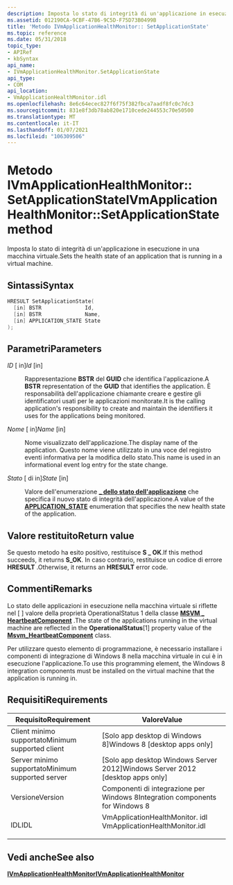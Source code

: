 ```yaml
---
description: Imposta lo stato di integrità di un'applicazione in esecuzione in una macchina virtuale.
ms.assetid: 012190CA-9CBF-47B6-9C5D-F75D73B0499B
title: 'Metodo IVmApplicationHealthMonitor:: SetApplicationState'
ms.topic: reference
ms.date: 05/31/2018
topic_type:
- APIRef
- kbSyntax
api_name:
- IVmApplicationHealthMonitor.SetApplicationState
api_type:
- COM
api_location:
- VmApplicationHealthMonitor.idl
ms.openlocfilehash: 8e6c64ecec827f6f75f382fbca7aadf8fc0c7dc3
ms.sourcegitcommit: 831e8f3db78ab820e1710cede244553c70e50500
ms.translationtype: MT
ms.contentlocale: it-IT
ms.lasthandoff: 01/07/2021
ms.locfileid: "106309506"
---
```

# <a name="ivmapplicationhealthmonitorsetapplicationstate-method"></a><span data-ttu-id="b26a0-103">Metodo IVmApplicationHealthMonitor:: SetApplicationState</span><span class="sxs-lookup"><span data-stu-id="b26a0-103">IVmApplicationHealthMonitor::SetApplicationState method</span></span>

<span data-ttu-id="b26a0-104">Imposta lo stato di integrità di un'applicazione in esecuzione in una macchina virtuale.</span><span class="sxs-lookup"><span data-stu-id="b26a0-104">Sets the health state of an application that is running in a virtual machine.</span></span>

## <a name="syntax"></a><span data-ttu-id="b26a0-105">Sintassi</span><span class="sxs-lookup"><span data-stu-id="b26a0-105">Syntax</span></span>


```C++
HRESULT SetApplicationState(
  [in] BSTR              Id,
  [in] BSTR              Name,
  [in] APPLICATION_STATE State
);
```



## <a name="parameters"></a><span data-ttu-id="b26a0-106">Parametri</span><span class="sxs-lookup"><span data-stu-id="b26a0-106">Parameters</span></span>

<dl> <dt>

<span data-ttu-id="b26a0-107">*ID* \[ in\]</span><span class="sxs-lookup"><span data-stu-id="b26a0-107">*Id* \[in\]</span></span>
</dt> <dd>

<span data-ttu-id="b26a0-108">Rappresentazione **BSTR** del **GUID** che identifica l'applicazione.</span><span class="sxs-lookup"><span data-stu-id="b26a0-108">A **BSTR** representation of the **GUID** that identifies the application.</span></span> <span data-ttu-id="b26a0-109">È responsabilità dell'applicazione chiamante creare e gestire gli identificatori usati per le applicazioni monitorate.</span><span class="sxs-lookup"><span data-stu-id="b26a0-109">It is the calling application's responsibility to create and maintain the identifiers it uses for the applications being monitored.</span></span>

</dd> <dt>

<span data-ttu-id="b26a0-110">*Nome* \[ in\]</span><span class="sxs-lookup"><span data-stu-id="b26a0-110">*Name* \[in\]</span></span>
</dt> <dd>

<span data-ttu-id="b26a0-111">Nome visualizzato dell'applicazione.</span><span class="sxs-lookup"><span data-stu-id="b26a0-111">The display name of the application.</span></span> <span data-ttu-id="b26a0-112">Questo nome viene utilizzato in una voce del registro eventi informativa per la modifica dello stato.</span><span class="sxs-lookup"><span data-stu-id="b26a0-112">This name is used in an informational event log entry for the state change.</span></span>

</dd> <dt>

<span data-ttu-id="b26a0-113">*Stato* \[ di in\]</span><span class="sxs-lookup"><span data-stu-id="b26a0-113">*State* \[in\]</span></span>
</dt> <dd>

<span data-ttu-id="b26a0-114">Valore dell'enumerazione [**\_ dello stato dell'applicazione**](application-state.md) che specifica il nuovo stato di integrità dell'applicazione.</span><span class="sxs-lookup"><span data-stu-id="b26a0-114">A value of the [**APPLICATION\_STATE**](application-state.md) enumeration that specifies the new health state of the application.</span></span>

</dd> </dl>

## <a name="return-value"></a><span data-ttu-id="b26a0-115">Valore restituito</span><span class="sxs-lookup"><span data-stu-id="b26a0-115">Return value</span></span>

<span data-ttu-id="b26a0-116">Se questo metodo ha esito positivo, restituisce **S \_ OK**.</span><span class="sxs-lookup"><span data-stu-id="b26a0-116">If this method succeeds, it returns **S\_OK**.</span></span> <span data-ttu-id="b26a0-117">In caso contrario, restituisce un codice di errore **HRESULT** .</span><span class="sxs-lookup"><span data-stu-id="b26a0-117">Otherwise, it returns an **HRESULT** error code.</span></span>

## <a name="remarks"></a><span data-ttu-id="b26a0-118">Commenti</span><span class="sxs-lookup"><span data-stu-id="b26a0-118">Remarks</span></span>

<span data-ttu-id="b26a0-119">Lo stato delle applicazioni in esecuzione nella macchina virtuale si riflette nel  \[ \] valore della proprietà OperationalStatus 1 della classe [**MSVM \_ HeartbeatComponent**](msvm-heartbeatcomponent.md) .</span><span class="sxs-lookup"><span data-stu-id="b26a0-119">The state of the applications running in the virtual machine are reflected in the **OperationalStatus**\[1\] property value of the [**Msvm\_HeartbeatComponent**](msvm-heartbeatcomponent.md) class.</span></span>

<span data-ttu-id="b26a0-120">Per utilizzare questo elemento di programmazione, è necessario installare i componenti di integrazione di Windows 8 nella macchina virtuale in cui è in esecuzione l'applicazione.</span><span class="sxs-lookup"><span data-stu-id="b26a0-120">To use this programming element, the Windows 8 integration components must be installed on the virtual machine that the application is running in.</span></span>

## <a name="requirements"></a><span data-ttu-id="b26a0-121">Requisiti</span><span class="sxs-lookup"><span data-stu-id="b26a0-121">Requirements</span></span>



| <span data-ttu-id="b26a0-122">Requisito</span><span class="sxs-lookup"><span data-stu-id="b26a0-122">Requirement</span></span> | <span data-ttu-id="b26a0-123">Valore</span><span class="sxs-lookup"><span data-stu-id="b26a0-123">Value</span></span> |
|-------------------------------------|-----------------------------------------------------------------------------------------------------------|
| <span data-ttu-id="b26a0-124">Client minimo supportato</span><span class="sxs-lookup"><span data-stu-id="b26a0-124">Minimum supported client</span></span><br/> | <span data-ttu-id="b26a0-125">\[Solo app desktop di Windows 8\]</span><span class="sxs-lookup"><span data-stu-id="b26a0-125">Windows 8 \[desktop apps only\]</span></span><br/>                                                                |
| <span data-ttu-id="b26a0-126">Server minimo supportato</span><span class="sxs-lookup"><span data-stu-id="b26a0-126">Minimum supported server</span></span><br/> | <span data-ttu-id="b26a0-127">\[Solo app desktop Windows Server 2012\]</span><span class="sxs-lookup"><span data-stu-id="b26a0-127">Windows Server 2012 \[desktop apps only\]</span></span><br/>                                                      |
| <span data-ttu-id="b26a0-128">Versione</span><span class="sxs-lookup"><span data-stu-id="b26a0-128">Version</span></span><br/>                  | <span data-ttu-id="b26a0-129">Componenti di integrazione per Windows 8</span><span class="sxs-lookup"><span data-stu-id="b26a0-129">Integration components for Windows 8</span></span><br/>                                                           |
| <span data-ttu-id="b26a0-130">IDL</span><span class="sxs-lookup"><span data-stu-id="b26a0-130">IDL</span></span><br/>                      | <dl> <span data-ttu-id="b26a0-131"><dt>VmApplicationHealthMonitor. idl</dt></span><span class="sxs-lookup"><span data-stu-id="b26a0-131"><dt>VmApplicationHealthMonitor.idl</dt></span></span> </dl> |



## <a name="see-also"></a><span data-ttu-id="b26a0-132">Vedi anche</span><span class="sxs-lookup"><span data-stu-id="b26a0-132">See also</span></span>

<dl> <dt>

[<span data-ttu-id="b26a0-133">**IVmApplicationHealthMonitor**</span><span class="sxs-lookup"><span data-stu-id="b26a0-133">**IVmApplicationHealthMonitor**</span></span>](ivmapplicationhealthmonitor.md)
</dt> </dl>

 

 




